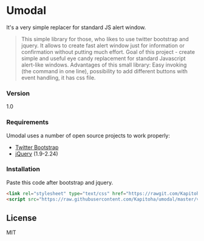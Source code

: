 # Umodal

It's a very simple replacer for standard JS alert window.
>This simple library for those, who likes to use twitter bootstrap and jquery. It allows to create fast alert window just for information or confirmation without putting much effort.  Goal of this project - create simple and useful eye candy replacement for standard Javascript alert-like windows. Advantages of this small library: Easy invoking (the command in one line), possibility to add different buttons with event handling, it has css file.

### Version
1.0

### Requirements

Umodal uses a number of open source projects to work properly:

* [Twitter Bootstrap]
* [jQuery] (1.9-2.24)

### Installation
Paste this code after bootstrap and jquery.
```html
<link rel="stylesheet" type="text/css" href="https://rawgit.com/Kapitoha/umodal/master/v1/css/umodal-default.css">
<script src="https://raw.githubusercontent.com/Kapitoha/umodal/master/v1/umodal.js"></script>
```

License
----

MIT

   [Twitter Bootstrap]: <http://twitter.github.com/bootstrap/>
   [jQuery]: <http://jquery.com>

